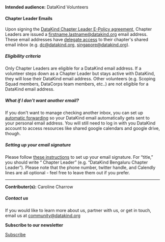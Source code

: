




**Intended audience:**
DataKind Volunteers






#### Chapter Leader Emails


Upon signing the [DataKind Chapter Leader E\-Policy agreement](https://drive.google.com/file/d/1FrREzsykQBpF7fqA9WTPpVQe8MH2bTfJ/view), Chapter Leaders are issued a [firstname.lastname@datakind.org](mailto:firstname.lastname@datakind.org) email address. These email addresses have [delegate access](https://support.google.com/mail/answer/138350?visit_id=638568115723777023-675358273&rd=1#zippy=) to their chapter's shared email inbox (e.g. dc@datakind.org, singapore@datakind.org).


##### Eligibility criteria


Only Chapter Leaders are eligible for a DataKind email address. If a volunteer steps down as a Chapter Leader but stays active with DataKind, they will lose their DataKind email address. Other volunteers (e.g. Scoping Squad members, DataCorps team members, etc..) are not eligible for a DataKind email address.


##### What if I don't want another email?


If you don't want to manage checking another inbox, you can set up [automatic forwarding](https://support.google.com/mail/answer/10957?hl=en) so your DataKind email automatically gets sent to your personal email address. You will still need to log in with you DataKind account to access resources like shared google calendars and google drive, though.


##### Setting up your email signature


Please follow [these instructions](https://docs.google.com/document/d/1DKfrmOWSjyBMg7WgTCj3b6VXxtCw5zoFoGWtM692dqc/edit) to set up your email signature. For “title,” you should write “ Chapter Leader” (e.g. “DataKind Bengaluru Chapter Leader”). Please note that the phone number, twitter handle, and Calendly lines are all optional \- feel free to leave them out if you prefer.




---


 **Contributer(s):** Caroline Charrow







##### Contact us


If you would like to learn more about us, partner with us, or get in touch, email us at community@datakind.org



 
**Subscribe to our newsletter**
  

[Subscribe](https://www.datakind.org/subscribe/)



